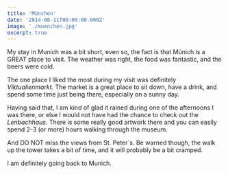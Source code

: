```yaml
---
title: 'München'
date: '2014-08-11T00:00:00.000Z'
image: './muenchen.jpg'
excerpt: true
---
```


My stay in Munich was a bit short, even so, the fact is that M&uuml;nich is a GREAT place to visit. The weather was right, the food was fantastic, and the beers were cold.

The one place I liked the most during my visit was definitely <em>Viktualienmarkt.</em> The market is a great place to sit down, have a drink, and spend some time just being there, especially on a sunny day.

<!--more-->

Having said that, I am kind of glad it rained during one of the afternoons I was there, or else I would not have had the chance to check out the <em>Lenbachhaus</em>. There is some really good artwork there and you can easily spend 2-3 (or more) hours walking through the museum.

And DO NOT miss the views from St. Peter&acute;s. Be warned though, the walk up the tower takes a bit of time, and it will probably be a bit cramped.

I am definitely going back to Munich.
